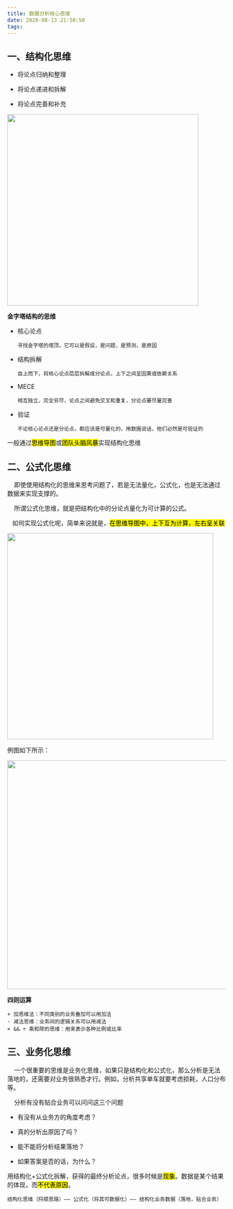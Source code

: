 ```yaml
---
title: 数据分析核心思维
date: 2020-08-13 21:50:50
tags:
---
```


## 一、结构化思维

- 将论点归纳和整理

- 将论点递进和拆解

- 将论点完善和补充

<img title="" src="file:///C:/Users/Bancine/AppData/Roaming/marktext/images/2020-07-12-09-10-19-image.png" alt="" width="441" data-align="center">

**金字塔结构的思维**

- 核心论点
  
  `寻找金字塔的塔顶，它可以是假设，是问题，是预测，是原因`

- 结构拆解
  
  `自上而下，将核心论点层层拆解成分论点，上下之间呈因果或依赖关系`

- MECE
  
  `相互独立，完全穷尽，论点之间避免交叉和重复，分论点要尽量完善`

- 验证
  
  `不论核心论点还是分论点，都应该是可量化的，用数据说话，他们必然是可验证的`



一般通过<mark>思维导图</mark>或<mark>团队头脑风暴</mark>实现结构化思维

## 二、公式化思维

    即使使用结构化的思维来思考问题了，若是无法量化，公式化，也是无法通过数据来实现支撑的。

    所谓公式化思维，就是把结构化中的分论点量化为可计算的公式。

   如何实现公式化呢，简单来说就是，<mark>在思维导图中，上下互为计算，左右呈关联</mark>

<img title="" src="file:///C:/Users/Bancine/AppData/Roaming/marktext/images/2020-07-12-09-36-32-image.png" alt="" width="475" data-align="center">

例图如下所示：

<img title="" src="file:///C:/Users/Bancine/AppData/Roaming/marktext/images/2020-07-12-09-39-02-image.png" alt="" width="527" data-align="center">

**四则运算**

```
+ 加思维法：不同类别的业务叠加可以用加法
- 减法思维：业务间的逻辑关系可以用减法
× && ÷ 乘和除的思维：用来表示各种比例或比率
```



## 三、业务化思维

    一个很重要的思维是业务化思维，如果只是结构化和公式化，那么分析是无法落地的，还需要对业务很熟悉才行。例如，分析共享单车就要考虑损耗，人口分布等。



    分析有没有贴合业务可以问问这三个问题

- 有没有从业务方的角度考虑？

- 真的分析出原因了吗？

- 能不能将分析结果落地？

- 如果答案是否的话，为什么？

用结构化+公式化拆解，获得的最终分析论点，很多时候是<mark>现象</mark>。数据是某个结果的体现，而<mark>不代表原因</mark>。

```
结构化思维（捋顺思路）—— 公式化（将其可数据化）—— 结构化业务数据（落地，贴合业务）
```